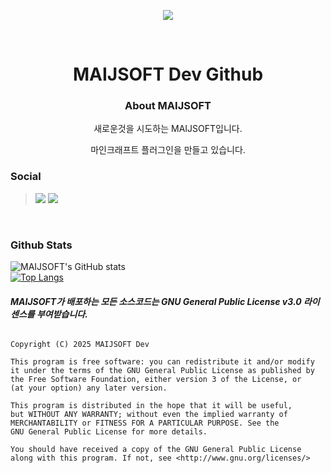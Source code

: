 <p align="center">
   <!--https://github.com/kyechan99/capsule-render-->
   <img align = "center" src="https://capsule-render.vercel.app/api?type=waving&height=300&color=8adaff&text=MAIJSOFT%20Dev&fontColor=ffffff&fontAlignY=45&strokeWidth=4&stroke=ffffff&animation=twinkling&section=header" />
</p>
<br/>

<h1 align="center">MAIJSOFT Dev Github</h1>

<h3 align="center">About MAIJSOFT</h3>

<p align="center">새로운것을 시도하는 MAIJSOFT입니다.</p>
<p align="center">마인크래프트 플러그인을 만들고 있습니다.</p>

### Social
> <a href="https://www.youtube.com/@마이즌"><img src="https://img.shields.io/badge/YouTube-%23FF0000.svg?style=for-the-badge&logo=YouTube&logoColor=white"/></a>
> <a href="https://discord.com/invite/ZyDf6RJrVu"><img src = "https://img.shields.io/badge/Discord-%235865F2.svg?style=for-the-badge&logo=discord&logoColor=white"/></a>
<br/>


### Github Stats

![MAIJSOFT's GitHub stats](https://github-readme-stats.vercel.app/api?username=MAIJEUN&show_icons=true&theme=dark)  &nbsp;&nbsp;&nbsp;&nbsp;&nbsp;<br/>  [![Top Langs](https://github-readme-stats.vercel.app/api/top-langs/?username=MAIJEUN&layout=compact&theme=dark)](https://github.com/anuraghazra/github-readme-stats) &nbsp;&nbsp;&nbsp;&nbsp;&nbsp;<br/>

##### MAIJSOFT가 배포하는 모든 소스코드는 GNU General Public License v3.0 라이센스를 부여받습니다.
######
```
Copyright (C) 2025 MAIJSOFT Dev
 
This program is free software: you can redistribute it and/or modify
it under the terms of the GNU General Public License as published by
the Free Software Foundation, either version 3 of the License, or
(at your option) any later version.

This program is distributed in the hope that it will be useful,
but WITHOUT ANY WARRANTY; without even the implied warranty of
MERCHANTABILITY or FITNESS FOR A PARTICULAR PURPOSE. See the
GNU General Public License for more details.

You should have received a copy of the GNU General Public License
along with this program. If not, see <http://www.gnu.org/licenses/>
```
